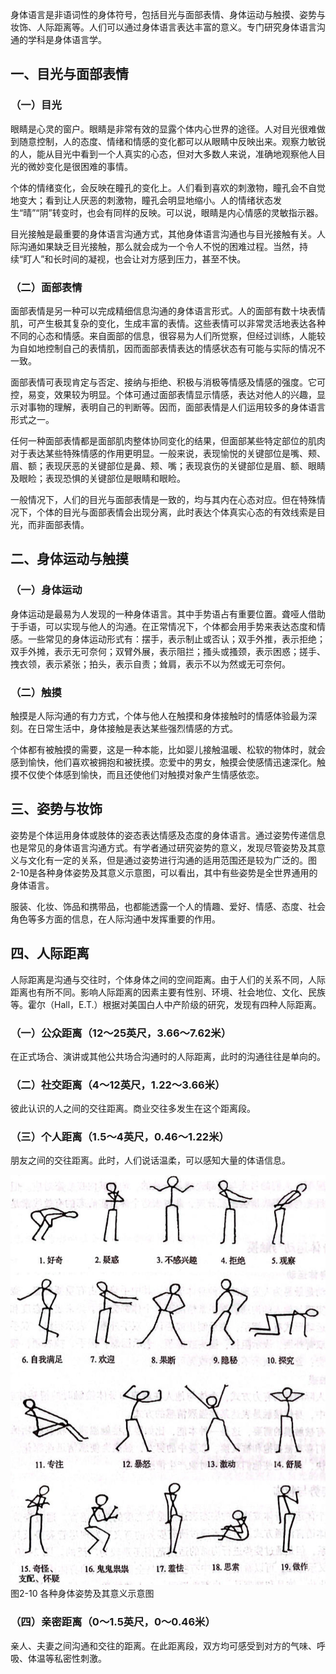 
身体语言是非语词性的身体符号，包括目光与面部表情、身体运动与触摸、姿势与妆饰、人际距离等。人们可以通过身体语言表达丰富的意义。专门研究身体语言沟通的学科是身体语言学。

## 一、目光与面部表情

### （一）目光

眼睛是心灵的窗户。眼睛是非常有效的显露个体内心世界的途径。人对目光很难做到随意控制，人的态度、情绪和情感的变化都可以从眼睛中反映出来。观察力敏锐的人，能从目光中看到一个人真实的心态，但对大多数人来说，准确地观察他人目光的微妙变化是很困难的事情。

个体的情绪变化，会反映在瞳孔的变化上。人们看到喜欢的刺激物，瞳孔会不自觉地变大；看到让人厌恶的刺激物，瞳孔会明显地缩小。人的情绪状态发生“晴”“阴”转变时，也会有同样的反映。可以说，眼睛是内心情感的灵敏指示器。

目光接触是最重要的身体语言沟通方式，其他身体语言沟通也与目光接触有关。人际沟通如果缺乏目光接触，那么就会成为一个令人不悦的困难过程。当然，持续“盯人”和长时间的凝视，也会让对方感到压力，甚至不快。

### （二）面部表情

面部表情是另一种可以完成精细信息沟通的身体语言形式。人的面部有数十块表情肌，可产生极其复杂的变化，生成丰富的表情。这些表情可以非常灵活地表达各种不同的心态和情感。来自面部的信息，很容易为人们所觉察，但经过训练，人能较为自如地控制自己的表情肌，因而面部表情表达的情感状态有可能与实际的情况不一致。

面部表情可表现肯定与否定、接纳与拒绝、积极与消极等情感及情感的强度。它可控，易变，效果较为明显。个体可通过面部表情显示情感，表达对他人的兴趣，显示对事物的理解，表明自己的判断等。因而，面部表情是人们运用较多的身体语言形式之一。

任何一种面部表情都是面部肌肉整体协同变化的结果，但面部某些特定部位的肌肉对于表达某些特殊情感的作用更明显。一般来说，表现愉悦的关键部位是嘴、颊、眉、额；表现厌恶的关键部位是鼻、颊、嘴；表现哀伤的关键部位是眉、额、眼睛及眼睑；表现恐惧的关键部位是眼睛和眼睑。

一般情况下，人们的目光与面部表情是一致的，均与其内在心态对应。但在特殊情况下，个体的目光与面部表情会出现分离，此时表达个体真实心态的有效线索是目光，而非面部表情。

## 二、身体运动与触摸

### （一）身体运动

身体运动是最易为人发现的一种身体语言。其中手势语占有重要位置。聋哑人借助于手语，可以实现与他人的沟通。在正常情况下，个体都会用手势来表达态度和情感。一些常见的身体运动形式有：摆手，表示制止或否认；双手外推，表示拒绝；双手外摊，表示无可奈何；双臂外展，表示阻拦；搔头或搔颈，表示困惑；搓手、拽衣领，表示紧张；拍头，表示自责；耸肩，表示不以为然或无可奈何。

### （二）触摸

触摸是人际沟通的有力方式，个体与他人在触摸和身体接触时的情感体验最为深刻。在日常生活中，身体接触是表达某些强烈情感的方式。

个体都有被触摸的需要，这是一种本能，比如婴儿接触温暖、松软的物体时，就会感到愉快，他们喜欢被拥抱和被抚摸。恋爱中的男女，触摸会使感情迅速深化。触摸不仅使个体感到愉快，而且还使他们对触摸对象产生情感依恋。

## 三、姿势与妆饰

姿势是个体运用身体或肢体的姿态表达情感及态度的身体语言。通过姿势传递信息也是常见的身体语言沟通方式。有学者通过研究姿势的意义，发现尽管姿势及其意义与文化有一定的关系，但是通过姿势进行沟通的适用范围还是较为广泛的。图2-10是各种身体姿势及其意义示意图，可以看出，其中有些姿势是全世界通用的身体语言。

服装、化妆、饰品和携带品，也都能透露一个人的情趣、爱好、情感、态度、社会角色等多方面的信息，在人际沟通中发挥重要的作用。

## 四、人际距离

人际距离是沟通与交往时，个体身体之间的空间距离。由于人们的关系不同，人际距离也有所不同。影响人际距离的因素主要有性别、环境、社会地位、文化、民族等。霍尔（Hall，E.T.）根据对美国白人中产阶级的研究，发现有四种人际距离。

### （一）公众距离（12～25英尺，3.66～7.62米）

在正式场合、演讲或其他公共场合沟通时的人际距离，此时的沟通往往是单向的。

### （二）社交距离（4～12英尺，1.22～3.66米）

彼此认识的人之间的交往距离。商业交往多发生在这个距离段。

### （三）个人距离（1.5～4英尺，0.46～1.22米）

朋友之间的交往距离。此时，人们说话温柔，可以感知大量的体语信息。 

![各种身体姿势及其意义示意图](/images/opus/unclassified/theory/2-10.jpg "图2-10 各种身体姿势及其意义示意图")<br/>
图2-10 各种身体姿势及其意义示意图

### （四）亲密距离（0～1.5英尺，0～0.46米）

亲人、夫妻之间沟通和交往的距离。在此距离段，双方均可感受到对方的气味、呼吸、体温等私密性刺激。

